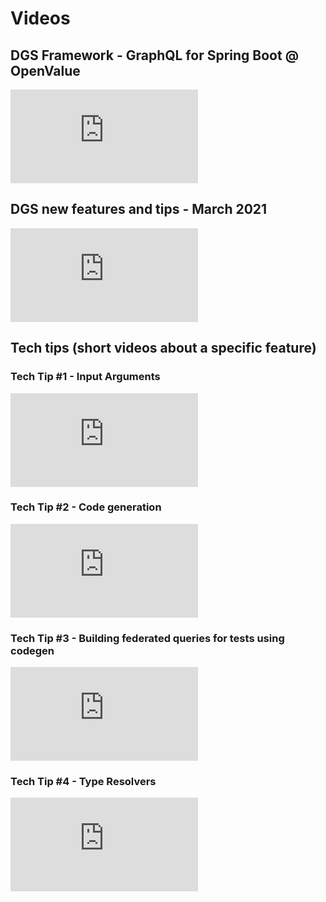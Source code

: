 # Videos

## DGS Framework - GraphQL for Spring Boot @ OpenValue

<div class="iframe-video__container">
  <iframe class="iframe-video" src="https://www.youtube.com/embed/hgA3RrWoZCA" title="YouTube video player" frameborder="0" allow="accelerometer; autoplay; clipboard-write; encrypted-media; gyroscope; picture-in-picture" allowfullscreen></iframe>
</div>


## DGS new features and tips - March 2021

<div class="iframe-video__container">
  <iframe class="iframe-video" src="https://www.youtube.com/embed/a1XYtX1ZSG8" title="YouTube video player" frameborder="0" allow="accelerometer; autoplay; clipboard-write; encrypted-media; gyroscope; picture-in-picture" allowfullscreen></iframe>
</div>


## Tech tips (short videos about a specific feature)

### Tech Tip #1 - Input Arguments

<div class="iframe-video__container">
  <iframe class="iframe-video" src="https://www.youtube.com/embed/IZ0nawaenQo" title="YouTube video player" frameborder="0" allow="accelerometer; autoplay; clipboard-write; encrypted-media; gyroscope; picture-in-picture" allowfullscreen></iframe>
</div>


### Tech Tip #2 - Code generation

<div class="iframe-video__container">
  <iframe class="iframe-video" src="https://www.youtube.com/embed/oxZ6Ts9WTDM" title="YouTube video player" frameborder="0" allow="accelerometer; autoplay; clipboard-write; encrypted-media; gyroscope; picture-in-picture" allowfullscreen></iframe>
</div>


### Tech Tip #3 - Building federated queries for tests using codegen

<div class="iframe-video__container">
  <iframe class="iframe-video" src="https://www.youtube.com/embed/Vi3YYUBBeHs" title="YouTube video player" frameborder="0" allow="accelerometer; autoplay; clipboard-write; encrypted-media; gyroscope; picture-in-picture" allowfullscreen></iframe>
</div>


### Tech Tip #4 - Type Resolvers

<div class="iframe-video__container">
  <iframe class="iframe-video" src="https://www.youtube.com/embed/GHgPW9FjeOY" title="YouTube video player" frameborder="0" allow="accelerometer; autoplay; clipboard-write; encrypted-media; gyroscope; picture-in-picture" allowfullscreen></iframe>
</div>
